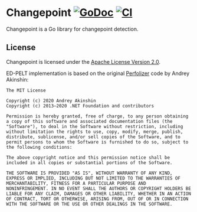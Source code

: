 # Changepoint [![GoDoc][godoc-img]][godoc] [![CI][ci-img]][ci]

Changepoint is a Go library for changepoint detection.

## License

Changepoint is licensed under the [Apache License Version 2.0](./LICENSE).

ED-PELT implementation is based on the original
[Perfolizer](https://github.com/AndreyAkinshin/perfolizer)
code by Andrey Akinshin:

```
The MIT License

Copyright (c) 2020 Andrey Akinshin  
Copyright (c) 2013–2020 .NET Foundation and contributors

Permission is hereby granted, free of charge, to any person obtaining
a copy of this software and associated documentation files (the
"Software"), to deal in the Software without restriction, including
without limitation the rights to use, copy, modify, merge, publish,
distribute, sublicense, and/or sell copies of the Software, and to
permit persons to whom the Software is furnished to do so, subject to
the following conditions:

The above copyright notice and this permission notice shall be
included in all copies or substantial portions of the Software.

THE SOFTWARE IS PROVIDED "AS IS", WITHOUT WARRANTY OF ANY KIND,
EXPRESS OR IMPLIED, INCLUDING BUT NOT LIMITED TO THE WARRANTIES OF
MERCHANTABILITY, FITNESS FOR A PARTICULAR PURPOSE AND
NONINFRINGEMENT. IN NO EVENT SHALL THE AUTHORS OR COPYRIGHT HOLDERS BE
LIABLE FOR ANY CLAIM, DAMAGES OR OTHER LIABILITY, WHETHER IN AN ACTION
OF CONTRACT, TORT OR OTHERWISE, ARISING FROM, OUT OF OR IN CONNECTION
WITH THE SOFTWARE OR THE USE OR OTHER DEALINGS IN THE SOFTWARE.
```

[godoc-img]: https://godoc.org/pgregory.net/changepoint?status.svg
[godoc]: https://godoc.org/pgregory.net/changepoint
[ci-img]: https://github.com/flyingmutant/changepoint/workflows/CI/badge.svg
[ci]: https://github.com/flyingmutant/changepoint/actions
